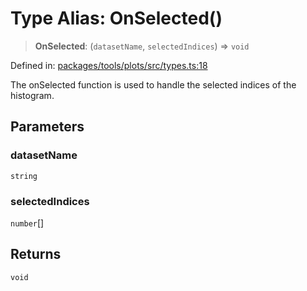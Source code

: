 # Type Alias: OnSelected()

> **OnSelected**: (`datasetName`, `selectedIndices`) => `void`

Defined in: [packages/tools/plots/src/types.ts:18](https://github.com/GeoDaCenter/openassistant/blob/bf312b357cb340f1f76fa8b62441fb39bcbce0ce/packages/tools/plots/src/types.ts#L18)

The onSelected function is used to handle the selected indices of the histogram.

## Parameters

### datasetName

`string`

### selectedIndices

`number`[]

## Returns

`void`
